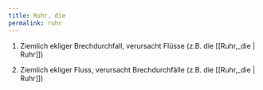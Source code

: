 ```yaml
---
title: Ruhr, die
permalink: ruhr
---
```


1. Ziemlich ekliger Brechdurchfall, verursacht Flüsse (z.B. die [[Ruhr,_die | Ruhr]])

2. Ziemlich ekliger Fluss, verursacht Brechdurchfälle (z.B. die [[Ruhr,_die | Ruhr]])
